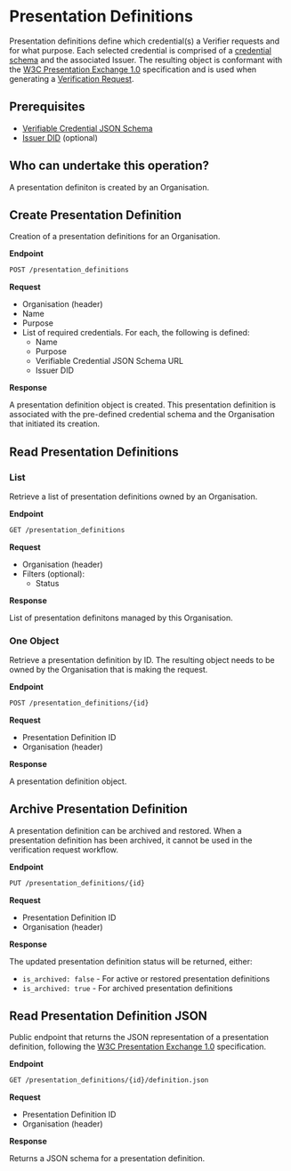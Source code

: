 # Presentation Definitions

Presentation definitions define which credential(s) a Verifier requests and for what purpose. Each selected credential is comprised of a [credential schema](https://docs.meeco.me/guides/credential-schemas) and the associated Issuer. The resulting object is conformant with the [W3C Presentation Exchange 1.0](https://identity.foundation/presentation-exchange/spec/v1.0.0/) specification and is used when generating a [Verification Request](oidc4vp.md).

## Prerequisites

* [Verifiable Credential JSON Schema](credential-schemas.md)
* [Issuer DID](dids/did-methods.md) (optional)

## Who can undertake this operation?

A presentation definiton is created by an Organisation.

## Create Presentation Definition

Creation of a presentation definitions for an Organisation.

**Endpoint**

```bash
POST /presentation_definitions
```
**Request**

* Organisation (header)
* Name
* Purpose
* List of required credentials. For each, the following is defined:
  * Name
  * Purpose
  * Verifiable Credential JSON Schema URL
  * Issuer DID

**Response**

A presentation definition object is created. This presentation definition is associated with the pre-defined credential schema and the Organisation that initiated its creation.

## Read Presentation Definitions

### List

Retrieve a list of presentation definitions owned by an Organisation.

**Endpoint**

```bash
GET /presentation_definitions
```
**Request**

* Organisation (header)
* Filters (optional):
  * Status

**Response**

List of presentation definitons managed by this Organisation.

### One Object

Retrieve a presentation definition by ID. The resulting object needs to be owned by the Organisation that is making the request.

**Endpoint**

```bash
POST /presentation_definitions/{id}
```
**Request**

* Presentation Definition ID
* Organisation (header)

**Response**

A presentation definition object.

## Archive Presentation Definition

A presentation definition can be archived and restored. When a presentation definition has been archived, it cannot be used in the verification request workflow.

**Endpoint**

```bash
PUT /presentation_definitions/{id}
```
**Request**

* Presentation Definition ID
* Organisation (header)

**Response**

The updated presentation definition status will be returned, either:
* `is_archived: false` - For active or restored presentation definitions
* `is_archived: true` - For archived presentation definitions

## Read Presentation Definition JSON

Public endpoint that returns the JSON representation of a presentation definition, following the [W3C Presentation Exchange 1.0](https://identity.foundation/presentation-exchange/spec/v1.0.0/) specification.

**Endpoint**

```bash
GET /presentation_definitions/{id}/definition.json
```
**Request**

* Presentation Definition ID
* Organisation (header)

**Response**

Returns a JSON schema for a presentation definition.
